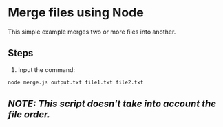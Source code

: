 # Merge files using Node
This simple example merges two or more files into another.

## Steps
1. Input the command:
```cmd
node merge.js output.txt file1.txt file2.txt
````

## *__NOTE__: This script doesn't take into account the file order.*
